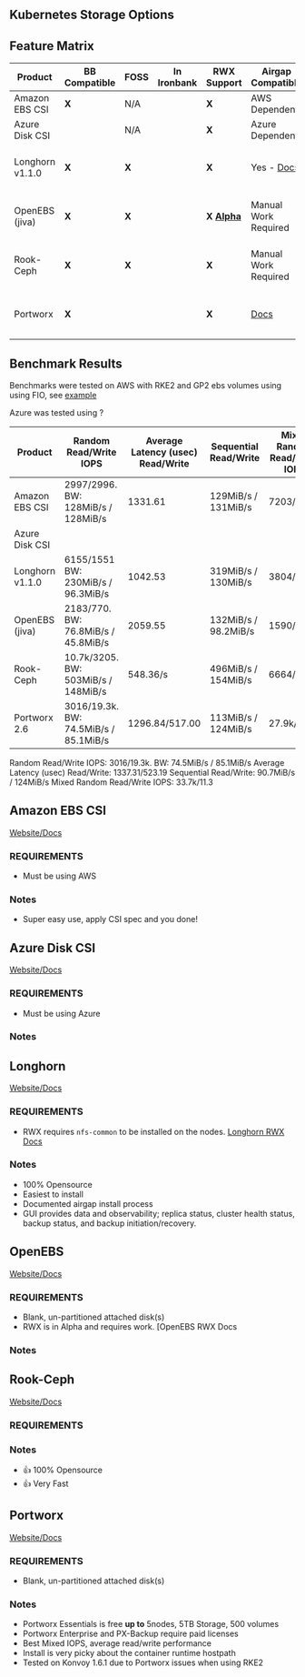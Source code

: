 ## Kubernetes Storage Options


## Feature Matrix

| Product | BB Compatible  | FOSS | In Ironbank  | RWX Support | Airgap Compatible | Cloud Agnostic |
| --------- | --------- | --------- | --------- | --------- | --------- | --------- |    
Amazon EBS CSI    | **X** |  N/A  |  | **X** | AWS Dependent | No | 
Azure Disk CSI    |       |  N/A  |  | **X** | Azure Dependent | No | 
Longhorn v1.1.0   | **X** | **X** |  | **X** | Yes - [Docs](https://longhorn.io/docs/1.1.0/advanced-resources/deploy/airgap/) | Yes, uses host storage | 
OpenEBS (jiva)    | **X** | **X** |  | **X** **[Alpha](https://docs.openebs.io/docs/next/rwm.html)** | Manual Work Required | Yes, uses host storage |  
Rook-Ceph         | **X** | **X** |  | **X** | Manual Work Required | Yes, uses host storage | 
Portworx          | **X** |       |  | **X** | [Docs](https://docs.portworx.com/portworx-install-with-kubernetes/operate-and-maintain-on-kubernetes/pxcentral-onprem/install/px-central/) | Yes, uses host storage |

## Benchmark Results

Benchmarks were tested on AWS with RKE2 and GP2 ebs volumes using using FIO, see [example](./benchmark.yaml)

Azure was tested using ?

| Product | Random Read/Write IOPS | Average Latency (usec) Read/Write | Sequential Read/Write | Mixed Random Read/Write IOPS |
| --------- | --------- | --------- | --------- | --------- |
Amazon EBS CSI  | 2997/2996. BW: 128MiB/s / 128MiB/s | 1331.61 | 129MiB/s / 131MiB/s | 7203/2390
Azure Disk CSI  |  |  |  | 
Longhorn v1.1.0 | 6155/1551 BW: 230MiB/s / 96.3MiB/s | 1042.53 | 319MiB/s / 130MiB/s | 3804/1267
OpenEBS (jiva) | 2183/770. BW: 76.8MiB/s / 45.8MiB/s | 2059.55 | 132MiB/s / 98.2MiB/s | 1590/533
Rook-Ceph | 10.7k/3205. BW: 503MiB/s / 148MiB/s | 548.36/s | 496MiB/s / 154MiB/s | 6664/2228
Portworx  2.6 | 3016/19.3k. BW: 74.5MiB/s / 85.1MiB/s | 1296.84/517.00 |  113MiB/s / 124MiB/s | 27.9k/9317

Random Read/Write IOPS: 3016/19.3k. BW: 74.5MiB/s / 85.1MiB/s
Average Latency (usec) Read/Write: 1337.31/523.19
Sequential Read/Write: 90.7MiB/s / 124MiB/s
Mixed Random Read/Write IOPS: 33.7k/11.3

## Amazon EBS CSI

[Website/Docs](https://docs.aws.amazon.com/eks/latest/userguide/ebs-csi.html)

### REQUIREMENTS

- Must be using AWS
### Notes

- Super easy use, apply CSI spec and you done!

## Azure Disk CSI

[Website/Docs](https://docs.microsoft.com/en-us/azure/aks/azure-disk-csi)

### REQUIREMENTS

- Must be using Azure
### Notes


## Longhorn

[Website/Docs](https://longhorn.io/)

### REQUIREMENTS

- RWX requires `nfs-common` to be installed on the nodes. [Longhorn RWX Docs](https://longhorn.io/docs/1.1.0/advanced-resources/rwx-workloads/)

### Notes

- 100% Opensource
- Easiest to install
- Documented airgap install process
- GUI provides data and observability; replica status, cluster health status, backup status, and backup initiation/recovery.
## OpenEBS

[Website/Docs](https://openebs.io/)

### REQUIREMENTS

- Blank, un-partitioned attached disk(s)
- RWX is in Alpha and requires work. [OpenEBS RWX Docs [](https://docs.openebs.io/docs/next/rwm.html)

### Notes



## Rook-Ceph

[Website/Docs](https://rook.io/)

### REQUIREMENTS

### Notes

- :+1: 100% Opensource
- :+1: Very Fast

## Portworx

[Website/Docs](https://docs.portworx.com/portworx-install-with-kubernetes/)

### REQUIREMENTS

- Blank, un-partitioned attached disk(s)

### Notes

- Portworx Essentials is free **up to** 5nodes, 5TB Storage, 500 volumes
- Portworx Enterprise and PX-Backup require paid licenses 
- Best Mixed IOPS, average read/write performance
- Install is very picky about the container runtime hostpath
- Tested on Konvoy 1.6.1 due to Portworx issues when using RKE2
